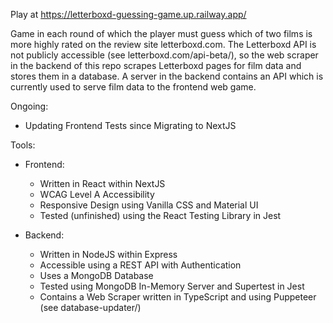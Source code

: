 Play at https://letterboxd-guessing-game.up.railway.app/

Game in each round of which the player must guess which of two films is more highly rated on the review site letterboxd.com. The Letterboxd API is not publicly accessible (see letterboxd.com/api-beta/), so the web scraper in the backend of this repo scrapes Letterboxd pages for film data and stores them in a database. A server in the backend contains an API which is currently used to serve film data to the frontend web game.

Ongoing:

- Updating Frontend Tests since Migrating to NextJS

Tools:

- Frontend:

    - Written in React within NextJS
    - WCAG Level A Accessibility
    - Responsive Design using Vanilla CSS and Material UI
    - Tested (unfinished) using the React Testing Library in Jest

- Backend:

    - Written in NodeJS within Express
    - Accessible using a REST API with Authentication
    - Uses a MongoDB Database
    - Tested using MongoDB In-Memory Server and Supertest in Jest
    - Contains a Web Scraper written in TypeScript and using Puppeteer (see database-updater/)
